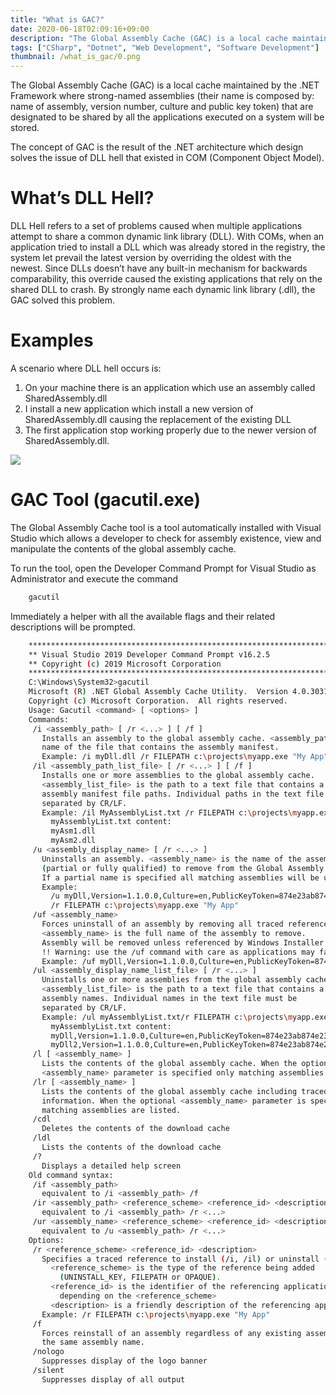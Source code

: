 ```yaml
---
title: "What is GAC?"
date: 2020-06-18T02:09:16+09:00
description: "The Global Assembly Cache (GAC) is a local cache maintained by the .NET Framework where strong-named assemblies (their name is composed by: name of assembly, version number, culture and public key token) that are designated to be shared by all the applications executed on a system will be stored..."
tags: ["CSharp", "Dotnet", "Web Development", "Software Development"]
thumbnail: /what_is_gac/0.png
---
```


The Global Assembly Cache (GAC) is a local cache maintained by the .NET Framework where strong-named assemblies (their name is composed by: name of assembly, version number, culture and public key token) that are designated to be shared by all the applications executed on a system will be stored.

The concept of GAC is the result of the .NET architecture which design solves the issue of DLL hell that existed in COM (Component Object Model).


# What’s DLL Hell?

DLL Hell refers to a set of problems caused when multiple applications attempt to share a common dynamic link library (DLL). With COMs, when an application tried to install a DLL which was already stored in the registry, the system let prevail the latest version by overriding the oldest with the newest. Since DLLs doesn’t have any built-in mechanism for backwards comparability, this override caused the existing applications that rely on the shared DLL to crash. By strongly name each dynamic link library (.dll), the GAC solved this problem.


# Examples

A scenario where DLL hell occurs is:

1. On your machine there is an application which use an assembly called SharedAssembly.dll
2. I install a new application which install a new version of SharedAssembly.dll causing the replacement of the existing DLL
3. The first application stop working properly due to the newer version of SharedAssembly.dll.

![](</what_is_gac/1.png>)

# GAC Tool (gacutil.exe)

The Global Assembly Cache tool is a tool automatically installed with Visual Studio which allows a developer to check for assembly existence, view and manipulate the contents of the global assembly cache.

To run the tool, open the Developer Command Prompt for Visual Studio as Administrator and execute the command

```bash
    gacutil
```

Immediately a helper with all the available flags and their related descriptions will be prompted.

```bash
    **********************************************************************
    ** Visual Studio 2019 Developer Command Prompt v16.2.5
    ** Copyright (c) 2019 Microsoft Corporation
    **********************************************************************
    C:\Windows\System32>gacutil
    Microsoft (R) .NET Global Assembly Cache Utility.  Version 4.0.30319.0
    Copyright (c) Microsoft Corporation.  All rights reserved.
    Usage: Gacutil <command> [ <options> ]
    Commands:
     /i <assembly_path> [ /r <...> ] [ /f ]
       Installs an assembly to the global assembly cache. <assembly_path> is the
       name of the file that contains the assembly manifest.
       Example: /i myDll.dll /r FILEPATH c:\projects\myapp.exe "My App"
     /il <assembly_path_list_file> [ /r <...> ] [ /f ]
       Installs one or more assemblies to the global assembly cache.
       <assembly_list_file> is the path to a text file that contains a list of
       assembly manifest file paths. Individual paths in the text file must be
       separated by CR/LF.
       Example: /il MyAssemblyList.txt /r FILEPATH c:\projects\myapp.exe "My App"
         myAssemblyList.txt content:
         myAsm1.dll
         myAsm2.dll
     /u <assembly_display_name> [ /r <...> ]
       Uninstalls an assembly. <assembly_name> is the name of the assembly
       (partial or fully qualified) to remove from the Global Assembly Cache.
       If a partial name is specified all matching assemblies will be uninstalled.
       Example:
         /u myDll,Version=1.1.0.0,Culture=en,PublicKeyToken=874e23ab874e23ab
         /r FILEPATH c:\projects\myapp.exe "My App"
     /uf <assembly_name>
       Forces uninstall of an assembly by removing all traced references.
       <assembly_name> is the full name of the assembly to remove.
       Assembly will be removed unless referenced by Windows Installer.
       !! Warning: use the /uf command with care as applications may fail to run !!
       Example: /uf myDll,Version=1.1.0.0,Culture=en,PublicKeyToken=874e23ab874e23ab
     /ul <assembly_display_name_list_file> [ /r <...> ]
       Uninstalls one or more assemblies from the global assembly cache.
       <assembly_list_file> is the path to a text file that contains a list of
       assembly names. Individual names in the text file must be
       separated by CR/LF.
       Example: /ul myAssemblyList.txt/r FILEPATH c:\projects\myapp.exe "My App"
         myAssemblyList.txt content:
         myDll,Version=1.1.0.0,Culture=en,PublicKeyToken=874e23ab874e23ab
         myDll2,Version=1.1.0.0,Culture=en,PublicKeyToken=874e23ab874e23ab
     /l [ <assembly_name> ]
       Lists the contents of the global assembly cache. When the optional
       <assembly_name> parameter is specified only matching assemblies are listed.
     /lr [ <assembly_name> ]
       Lists the contents of the global assembly cache including traced reference
       information. When the optional <assembly_name> parameter is specified only
       matching assemblies are listed.
     /cdl
       Deletes the contents of the download cache
     /ldl
       Lists the contents of the download cache
     /?
       Displays a detailed help screen
    Old command syntax:
     /if <assembly_path>
       equivalent to /i <assembly_path> /f
     /ir <assembly_path> <reference_scheme> <reference_id> <description>
       equivalent to /i <assembly_path> /r <...>
     /ur <assembly_name> <reference_scheme> <reference_id> <description>
       equivalent to /u <assembly_path> /r <...>
    Options:
     /r <reference_scheme> <reference_id> <description>
       Specifies a traced reference to install (/i, /il) or uninstall (/u, /ul).
         <reference_scheme> is the type of the reference being added
           (UNINSTALL_KEY, FILEPATH or OPAQUE).
         <reference_id> is the identifier of the referencing application,
           depending on the <reference_scheme>
         <description> is a friendly description of the referencing application.
       Example: /r FILEPATH c:\projects\myapp.exe "My App"
     /f
       Forces reinstall of an assembly regardless of any existing assembly with
       the same assembly name.
     /nologo
       Suppresses display of the logo banner
     /silent
       Suppresses display of all output
```
